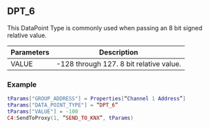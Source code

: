 ## DPT\_6

This DataPoint Type is commonly used when passing an 8 bit signed relative value.

| Parameters  | Description |
| --- | --- |
| VALUE | -128 through 127. 8 bit relative value. |


### Example

```lua
tParams["GROUP_ADDRESS"] = Properties[“Channel 1 Address”]
tParams["DATA_POINT_TYPE"] = “DPT_6”
tParams["VALUE"] = -100
C4:SendToProxy(1, ”SEND_TO_KNX”, tParams)
```
